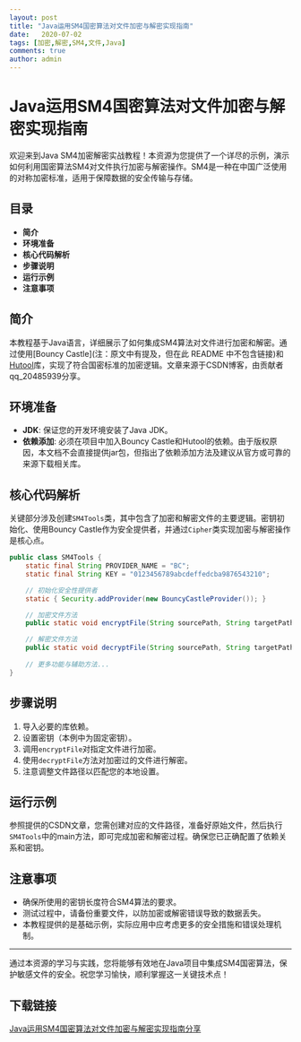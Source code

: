```yaml
---
layout: post
title: "Java运用SM4国密算法对文件加密与解密实现指南"
date:   2020-07-02
tags: [加密,解密,SM4,文件,Java]
comments: true
author: admin
---
```

# Java运用SM4国密算法对文件加密与解密实现指南

欢迎来到Java SM4加密解密实战教程！本资源为您提供了一个详尽的示例，演示如何利用国密算法SM4对文件执行加密与解密操作。SM4是一种在中国广泛使用的对称加密标准，适用于保障数据的安全传输与存储。

## 目录

- **简介**
- **环境准备**
- **核心代码解析**
- **步骤说明**
- **运行示例**
- **注意事项**

## 简介

本教程基于Java语言，详细展示了如何集成SM4算法对文件进行加密和解密。通过使用[Bouncy Castle](注：原文中有提及，但在此 README 中不包含链接)和[Hutool](注：同样，不包含实际链接)库，实现了符合国密标准的加密逻辑。文章来源于CSDN博客，由贡献者qq_20485939分享。

## 环境准备

- **JDK**: 保证您的开发环境安装了Java JDK。
- **依赖添加**: 必须在项目中加入Bouncy Castle和Hutool的依赖。由于版权原因，本文档不会直接提供jar包，但指出了依赖添加方法及建议从官方或可靠的来源下载相关库。

## 核心代码解析

关键部分涉及创建`SM4Tools`类，其中包含了加密和解密文件的主要逻辑。密钥初始化、使用Bouncy Castle作为安全提供者，并通过`Cipher`类实现加密与解密操作是核心点。

```java
public class SM4Tools {
    static final String PROVIDER_NAME = "BC";
    static final String KEY = "0123456789abcdeffedcba9876543210";

    // 初始化安全性提供者
    static { Security.addProvider(new BouncyCastleProvider()); }

    // 加密文件方法
    public static void encryptFile(String sourcePath, String targetPath) {...}

    // 解密文件方法
    public static void decryptFile(String sourcePath, String targetPath) {...}
    
    // 更多功能与辅助方法...
}
```

## 步骤说明

1. 导入必要的库依赖。
2. 设置密钥（本例中为固定密钥）。
3. 调用`encryptFile`对指定文件进行加密。
4. 使用`decryptFile`方法对加密过的文件进行解密。
5. 注意调整文件路径以匹配您的本地设置。

## 运行示例

参照提供的CSDN文章，您需创建对应的文件路径，准备好原始文件，然后执行`SM4Tools`中的main方法，即可完成加密和解密过程。确保您已正确配置了依赖关系和密钥。

## 注意事项

- 确保所使用的密钥长度符合SM4算法的要求。
- 测试过程中，请备份重要文件，以防加密或解密错误导致的数据丢失。
- 本教程提供的是基础示例，实际应用中应考虑更多的安全措施和错误处理机制。

---

通过本资源的学习与实践，您将能够有效地在Java项目中集成SM4国密算法，保护敏感文件的安全。祝您学习愉快，顺利掌握这一关键技术点！

## 下载链接

[Java运用SM4国密算法对文件加密与解密实现指南分享](https://pan.quark.cn/s/c81810667368)